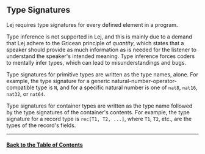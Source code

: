 ## Type Signatures

Lej requires type signatures for every defined element in a program.

Type inference is not supported in Lej, and this is mainly due to a demand that Lej adhere to the Gricean principle of _quantity_, which states that a speaker should provide as much information as is needed for the listener to understand the speaker's intended meaning. Type inference forces coders to mentally infer types, which can lead to misunderstandings and bugs.

Type signatures for primitive types are written as the type names, alone. For example, the type signature for a generic natural-number-operator-compatible type is `N`, and for a specific natural number is one of `nat8`, `nat16`, `nat32`, or `nat64`.

Type signatures for container types are written as the type name followed by the type signatures of the container's contents. For example, the type signature for a record type is `rec[T1, T2, ...]`, where `T1`, `T2`, etc., are the types of the record's fields.

---

#### [Back to the Table of Contents](README.md)